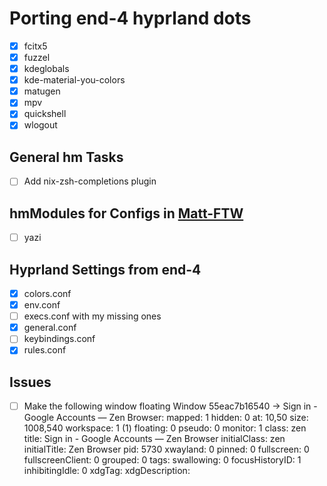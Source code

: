 # Porting end-4 hyprland dots

- [x] fcitx5
- [x] fuzzel
- [x] kdeglobals
- [x] kde-material-you-colors
- [x] matugen
- [x] mpv
- [x] quickshell
- [x] wlogout

## General hm Tasks

- [ ] Add nix-zsh-completions plugin

## hmModules for Configs in [Matt-FTW](https://github.com/Matt-FTW/dotfiles.git)

- [ ] yazi

## Hyprland Settings from end-4

- [x] colors.conf
- [x] env.conf
- [ ] execs.conf with my missing ones
- [x] general.conf
- [ ] keybindings.conf
- [x] rules.conf

## Issues

- [ ] Make the following window floating
      Window 55eac7b16540 -> Sign in - Google Accounts — Zen Browser:
      mapped: 1
      hidden: 0
      at: 10,50
      size: 1008,540
      workspace: 1 (1)
      floating: 0
      pseudo: 0
      monitor: 1
      class: zen
      title: Sign in - Google Accounts — Zen Browser
      initialClass: zen
      initialTitle: Zen Browser
      pid: 5730
      xwayland: 0
      pinned: 0
      fullscreen: 0
      fullscreenClient: 0
      grouped: 0
      tags:
      swallowing: 0
      focusHistoryID: 1
      inhibitingIdle: 0
      xdgTag:
      xdgDescription:
